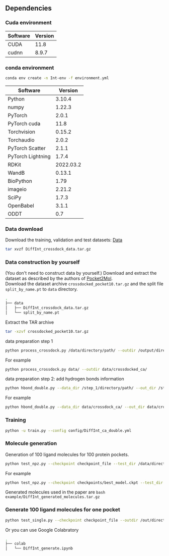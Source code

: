 ## Dependencies

### Cuda environment
| Software     | Version |
|--------------|---------|
| CUDA         | 11.8    |
| cudnn        | 8.9.7   |

### conda environment
```bash
conda env create -n Int-env -f environment.yml
```

| Software          | Version   |
|-------------------|-----------|
| Python            | 3.10.4    |
| numpy             | 1.22.3    |
| PyTorch           | 2.0.1     |
| PyTorch cuda      | 11.8      |
| Torchvision       | 0.15.2    |
| Torchaudio        | 2.0.2     |
| PyTorch Scatter   | 2.1.1     |
| PyTorch Lightning | 1.7.4     |
| RDKit             | 2022.03.2 |
| WandB             | 0.13.1    |
| BioPython         | 1.79      |
| imageio           | 2.21.2    |
| SciPy             | 1.7.3     |
| OpenBabel         | 3.1.1     |
| ODDT              | 0.7       |


### Data download
Download the training, validation and test datasets: [Data](https://drive.google.com/file/d/1RwDXBRVLRcEjSNHTw1JG6TpNgNUIogX2/view?usp=sharing)

```bash
tar xvzf DiffInt_crossdock_data.tar.gz
```

### Data construction by yourself
(You don't need to construct data by yourself.)
Download and extract the dataset as described by the authors of [Pocket2Mol](https://github.com/pengxingang/Pocket2Mol/tree/main/data).  
Download the dataset archive `crossdocked_pocket10.tar.gz` and the split file `split_by_name.pt` to `data` directory.
```bash
.
├── data
│   ├── DiffInt_crossdock_data.tar.gz
│   └── split_by_name.pt
```
Extract the TAR archive
```bash
tar -xzvf crossdocked_pocket10.tar.gz
```

data preparation step 1
```bash
python process_crossdock.py /data/directory/path/ --outdir /output/directory/path/
```
For example
```bash
python process_crossdock.py data/ --outdir data/crossdocked_ca/
```

data preparation step 2: add hydrogen bonds information
```bash
python hbond_double.py --data_dir /step_1/directory/path/ --out_dir /step_2/directory/path/ --pdb_dir /pdb_data/directory/path/
```
For example
```bash
python hbond_double.py --data_dir data/crossdock_ca/ --out_dir data/crossdocked_ca_Int/ --pdb_dir data/crossdocked_pocket10/
```

### Training
```bash
python -u train.py --config config/DiffInt_ca_double.yml
```

### Molecule generation
Generation of 100 ligand molecules for 100 protein pockets.

```bash
python test_npz.py --checkpoint checkpoint_file --test_dir /data/directory/path/ --outdir /out/directory/path/
```
For example
```bash
python test_npz.py --checkpoint checkpoints/best_model.ckpt --test_dir DiffInt_crossdock_data/ --outdir sample
```

Generated molecules used in the paper are ```bash example/DiffInt_generated_molecules.tar.gz ```


### Generate 100 ligand molecules for one pocket
```bash
python test_single.py --checkpoint checkpoint_file --outdir /out/directory/path/ --pdb /pdb/file/path/ --sdf /sdf/file/path/
```

Or you can use Google Colabratory

```bash
.
├── colab
│   └── DiffInt_generate.ipynb
```
